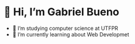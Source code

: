 # 👋 Hi, I’m Gabriel Bueno

- 👀 I’m studying computer science at UTFPR
- 🌱 I’m currently learning about Web Developmet


<!---
Gabriel-Bueno32/Gabriel-Bueno32 is a ✨ special ✨ repository because its `README.md` (this file) appears on your GitHub profile.
You can click the Preview link to take a look at your changes.
--->

